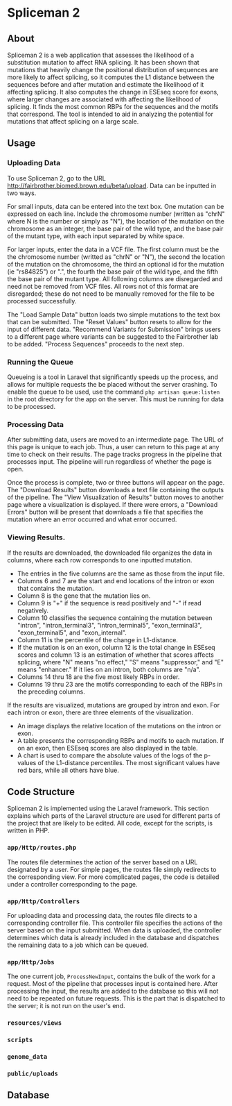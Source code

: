 # Spliceman 2

## About

Spliceman 2 is a web application that assesses the likelihood of a 
substitution mutation to 
affect RNA splicing. It has been shown that mutations that heavily change the
positional distribution of sequences are more likely to affect splicing, so
it computes the L1 distance between the sequences before and after mutation 
and estimate the likelihood of it affecting splicing. It also computes the 
change in ESEseq score for exons, where larger changes are associated with 
affecting the likelihood of splicing. It finds the most common RBPs for the
sequences and the motifs that correspond. The tool is intended to aid in 
analyzing the potential for mutations that affect splicing on a large scale.

## Usage

### Uploading Data
To use Spliceman 2, go to the URL 
http://fairbrother.biomed.brown.edu/beta/upload. Data can be inputted in two 
ways.

For small inputs, data can be entered into the text box. One mutation can be 
expressed on each line. Include the chromosome number (written as "chrN" where
N is the number or simply as "N"), the location of the mutation on the 
chromosome as an 
integer, the base pair of the wild type, and the base pair of the mutant type,
with each input separated by white space.

For larger inputs, enter the data in a VCF file. The first column must be the
the chromosome number (writted as "chrN" or "N"), the second the 
location of the mutation on the chromosome, the third an optional id for the
mutation (ie "rs84825") or ".", the fourth the base pair of the wild type,
and the fifth the base pair of the mutant type. All following columns are
disregarded and need not be removed from VCF files. All rows not of this format
are disregarded; these do not need to be manually removed for the file to be
processed successfully.

The "Load Sample Data" button loads
two simple mutations to the text box that can be submitted.
The "Reset Values" button resets to allow for the input of different data. 
"Recommend Variants for Submission" brings users to a different page where
variants can be suggested to the Fairbrother lab to be added. "Process 
Sequences" proceeds to the next step.

### Running the Queue

Queueing is a tool in Laravel that significantly speeds up the process, and
allows for multiple requests the be placed without the server crashing.
To enable the queue to be used, use the command `php artisan queue:listen`
in the root directory for the app on the server. This must be running for data
to be processed.

### Processing Data

After submitting data, users are moved to an intermediate page. The URL of
this page is unique to each job. Thus, a user can return to this page at any time to check on their results. The page tracks progress in the pipeline that
processes input. The pipeline will run regardless of whether the page is open.

Once the process is complete, two or three buttons will appear on the page.
The "Download Results" button downloads a text file containing the outputs of
the pipeline. The "View Visualization of Results" button moves to another
page where a visualization is displayed. If there were errors, a "Download
Errors" button will be present that downloads a file that specifies the
mutation where an error occurred and what error occurred.

### Viewing Results.

If the results are downloaded, the downloaded file organizes the data in
columns, where each row corresponds to one inputted mutation. 
- The entries in the five columns are the same as those from the
input file. 
- Columns 6 and 7 are the start and end locations of the intron or
exon that contains the mutation. 
- Column 8 is the gene that the mutation lies
on. 
- Column 9 is "+" if the sequence is read positively and "-" if read 
negatively. 
- Column 10 classifies the sequence containing the mutation between
"intron", "intron_terminal3", "intron_terminal5", "exon_terminal3",
"exon_terminal5", and "exon_internal". 
- Column 11 is the percentile of the
change in L1-distance. 
- If the mutation is on an exon, column 12 is the total change in ESEseq scores
and column 13 is an estimation of whether that scores affects splicing, where
"N" means "no effect," "S" means "suppressor," and "E" means "enhancer." If it
lies on an intron, both columns are "n/a".
- Columns 14 thru 18 are the five most likely RBPs in order.
- Columns 19 thru 23 are the motifs corresponding to each of the RBPs in the
preceding columns.

If the results are visualized, mutations are grouped by intron and exon. For
each intron or exon, there are three elements of the visualization. 
- An image displays the relative location of the mutations on the intron or 
exon.
- A table presents the corresponding RBPs and motifs to each mutation. If on an
exon, then ESEseq scores are also displayed in the table.
- A chart is used to compare the absolute values of the logs of the p-values
of the L1-distance percentiles. The most significant values have red bars, 
while all others have blue.

## Code Structure

Spliceman 2 is implemented using the Laravel framework. This section explains
which parts of the Laravel structure are used for different parts of the 
project that are likely to be edited. All code, except for the scripts, is
written in PHP.

### `app/Http/routes.php`

The routes file determines the action of the server based on a URL designated
by a user. For simple pages, the routes file simply redirects to the 
corresponding view. For more complicated pages, the code is detailed under
a controller corresponding to the page.

### `app/Http/Controllers`

For uploading data and processing data, the routes file directs to a 
corresponding controller file. This controller file specifies the actions
of the server based on the input submitted. When data is uploaded, the 
controller determines which data is already included in the database and
dispatches the remaining data to a job which can be queued.

### `app/Http/Jobs`

The one current job, `ProcessNewInput`, contains the bulk of the work for
a request. Most of the pipeline that processes input is contained here.
After processing the input, the results are added to the database so this
will not need to be repeated on future requests. This is the part that
is dispatched to the server; it is not run on the user's end. 

### `resources/views`

### `scripts`

### `genome_data`

### `public/uploads`

## Database